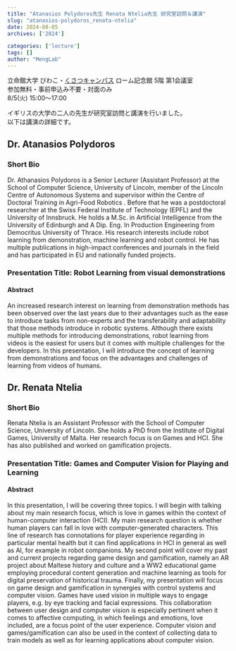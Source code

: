 ```yaml
---
title: "Atanasios Polydoros先生 Renata Ntelia先生 研究室訪問＆講演"
slug: "atanasios-polydoros_renata-ntelia"
date: 2024-08-05
archives: ['2024']

categories: ['lecture']
tags: []
author: "MengLab"
---
```


立命館大学 びわこ・[くさつキャンパス](https://www.ritsumei.ac.jp/accessmap/bkc/) ローム記念館 5階 第1会議室  
参加無料・事前申込み不要・対面のみ  
8/5(火) 15:00～17:00  

イギリスの大学の二人の先生が研究室訪問と講演を行いました。  
以下は講演の詳細です。

## Dr. Atanasios Polydoros

### Short Bio

Dr. Athanasios Polydoros is a Senior Lecturer (Assistant Professor) at the School of Computer Science, University of Lincoln, member of the Lincoln Centre of Autonomous Systems and supervisor within the Centre of Doctoral Training in Agri-Food Robotics . Before that he was a postdoctoral researcher at the Swiss Federal Institute of Technology (EPFL) and the University of Innsbruck. He holds a M.Sc. in Artificial Intelligence from the University of Edinburgh and A Dip. Eng. In Production Engineering from Democritus University of Thrace. His research interests include robot learning from demonstration, machine learning and robot control. He has multiple publications in high-impact conferences and journals in the field and has participated in EU and nationally funded projects. 

### Presentation Title: Robot Learning from visual demonstrations  

#### Abstract

An increased research interest on learning from demonstration methods has been observed over the last years due to their advantages such as the ease to introduce tasks from non-experts and the transferability and adaptability that those methods introduce in robotic systems. Although there exists multiple methods for introducing demonstrations, robot learning from videos is the easiest for users but it comes with multiple challenges for the developers. In this presentation, I will introduce the concept of learning from demonstrations and focus on the advantages and challenges of learning from videos of humans.

## Dr. Renata Ntelia

### Short Bio

Renata Ntelia is an Assistant Professor with the School of Computer Science, University of Lincoln. She holds a PhD from the Institute of Digital Games, University of Malta. Her research focus is on Games and HCI. She has also published and worked on gamification projects.

### Presentation Title:  Games and Computer Vision for Playing and Learning

#### Abstract

In this presentation, I will be covering three topics. I will begin with talking about my main research focus, which is love in games within the context of human-computer interaction (HCI). My main research question is whether human players can fall in love with computer-generated characters. This line of research has connotations for player experience regarding in particular mental health but it can find applications in HCI in general as well as AI, for example in robot companions. My second point will cover my past and current projects regarding game design and gamification, namely an AR project about Maltese history and culture and a WW2 educational game employing procedural content generation and machine learning as tools for digital preservation of historical trauma. Finally, my presentation will focus on game design and gamification in synergies with control systems and computer vision. Games have used vision in multiple ways to engage players, e.g. by eye tracking and facial expressions. This collaboration between user design and computer vision is especially pertinent when it comes to affective computing, in which feelings and emotions, love included, are a focus point of the user experience. Computer vision and games/gamification can also be used in the context of collecting data to train models as well as for learning applications about computer vision.
